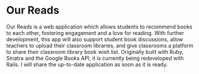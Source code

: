 # Our Reads
Our Reads is a  web application which allows students to recommend books to each other, fostering engagement and a love for reading. With further development, this app will also support student book discussions, allow teachers to upload their classroom libraries, and give classrooms a platform to share their classroom library book wish list. Originally built with Ruby, Sinatra and the Google Books API, it is currently being redeveloped with Rails. I will share the up-to-date application as soon as it is ready.
